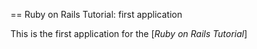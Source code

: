 == Ruby on Rails Tutorial: first application

This is the first application for the [*Ruby on Rails Tutorial*]
